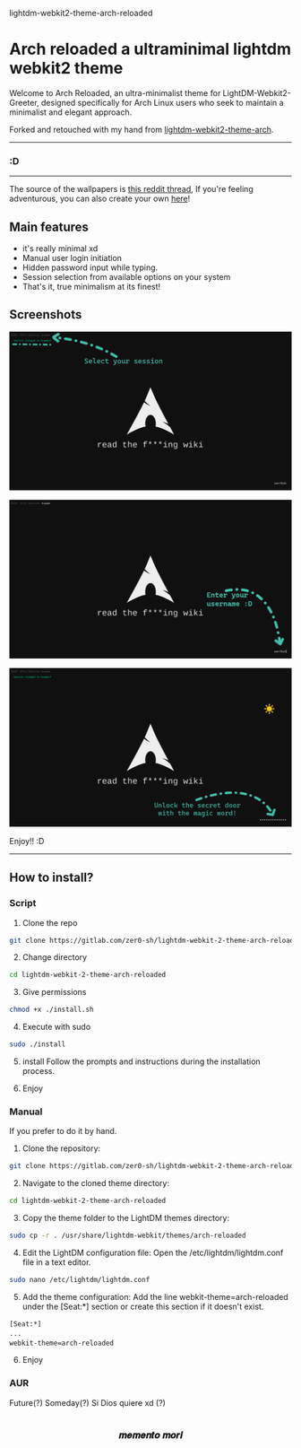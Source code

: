 lightdm-webkit2-theme-arch-reloaded

# Arch reloaded a ultraminimal lightdm webkit2 theme

Welcome to Arch Reloaded, an ultra-minimalist theme for LightDM-Webkit2-Greeter, designed specifically for Arch Linux users who seek to maintain a minimalist and elegant approach.

Forked and retouched with my hand from [lightdm-webkit2-theme-arch](https://gitlab.com/kenogo/lightdm-webkit2-theme-arch).

---
### :D 
---

The source of the wallpapers is [this reddit thread](https://www.reddit.com/r/archlinux/comments/4gc2lw/some_arch_wallpapers_i_made/?st=ivzxvmxu&sh=727d2f4e), If you're feeling adventurous, you can also create your own [here](https://demon000.github.io/archwg)!

## Main features

- it's really minimal xd
- Manual user login initiation
- Hidden password input while typing.
- Session selection from available options on your system
- That's it, true minimalism at its finest!

## Screenshots

![Picture 1](/screeshots/session.png)

![Picture 2](/screeshots/username.png)

![Picture 3](/screeshots/password.png)


Enjoy!! :D 

---

## How to install?

### Script
1. Clone the repo
```bash
git clone https://gitlab.com/zer0-sh/lightdm-webkit-2-theme-arch-reloaded
```
2. Change directory
```bash
cd lightdm-webkit-2-theme-arch-reloaded
```
3. Give permissions
```bash
chmod +x ./install.sh
```
4. Execute with sudo 
```bash
sudo ./install
```

5. install
Follow the prompts and instructions during the installation process.

6. Enjoy

### Manual

If you prefer to do it by hand.

1. Clone the repository:
```bash
git clone https://gitlab.com/zer0-sh/lightdm-webkit-2-theme-arch-reloaded
```
2. Navigate to the cloned theme directory:
```bash
cd lightdm-webkit-2-theme-arch-reloaded
```
3. Copy the theme folder to the LightDM themes directory:
```bash
sudo cp -r . /usr/share/lightdm-webkit/themes/arch-reloaded
```
4. Edit the LightDM configuration file:
Open the /etc/lightdm/lightdm.conf file in a text editor.
```bash
sudo nano /etc/lightdm/lightdm.conf
```
5. Add the theme configuration:
Add the line webkit-theme=arch-reloaded under the [Seat:*] section or create this section if it doesn't exist.
```bash
[Seat:*]
...
webkit-theme=arch-reloaded
```
6. Enjoy 
### AUR
Future(?) Someday(?) Si Dios quiere xd (?)

#

<h3 align="center">𝒎𝒆𝒎𝒆𝒏𝒕𝒐 𝒎𝒐𝒓𝒊</h3>






